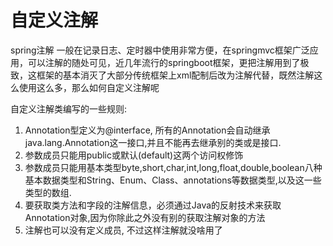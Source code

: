 # 自定义注解

spring注解 一般在记录日志、定时器中使用非常方便，在springmvc框架广泛应用，可以注解的随处可见，近几年流行的springboot框架，更把注解用到了极致，这框架的基本消灭了大部分传统框架上xml配制后改为注解代替，既然注解这么使用这么多，那么如何自定义注解呢

自定义注解类编写的一些规则:
1. Annotation型定义为@interface, 所有的Annotation会自动继承java.lang.Annotation这一接口,并且不能再去继承别的类或是接口.
2. 参数成员只能用public或默认(default)这两个访问权修饰
3. 参数成员只能用基本类型byte,short,char,int,long,float,double,boolean八种基本数据类型和String、Enum、Class、annotations等数据类型,以及这一些类型的数组.
4. 要获取类方法和字段的注解信息，必须通过Java的反射技术来获取 Annotation对象,因为你除此之外没有别的获取注解对象的方法
5. 注解也可以没有定义成员, 不过这样注解就没啥用了
